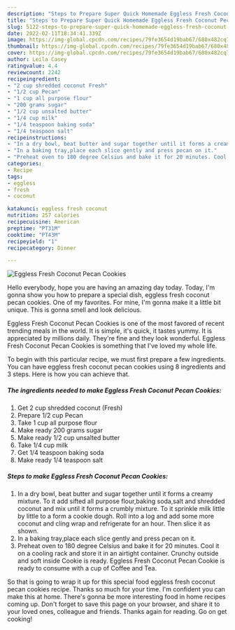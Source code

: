 ```yaml
---
description: "Steps to Prepare Super Quick Homemade Eggless Fresh Coconut Pecan Cookies"
title: "Steps to Prepare Super Quick Homemade Eggless Fresh Coconut Pecan Cookies"
slug: 5122-steps-to-prepare-super-quick-homemade-eggless-fresh-coconut-pecan-cookies
date: 2022-02-11T18:34:41.339Z
image: https://img-global.cpcdn.com/recipes/79fe3654d19bab67/680x482cq70/eggless-fresh-coconut-pecan-cookies-recipe-main-photo.jpg
thumbnail: https://img-global.cpcdn.com/recipes/79fe3654d19bab67/680x482cq70/eggless-fresh-coconut-pecan-cookies-recipe-main-photo.jpg
cover: https://img-global.cpcdn.com/recipes/79fe3654d19bab67/680x482cq70/eggless-fresh-coconut-pecan-cookies-recipe-main-photo.jpg
author: Leila Casey
ratingvalue: 4.4
reviewcount: 2242
recipeingredient:
- "2 cup shredded coconut Fresh"
- "1/2 cup Pecan"
- "1 cup all purpose flour"
- "200 grams sugar"
- "1/2 cup unsalted butter"
- "1/4 cup milk"
- "1/4 teaspoon baking soda"
- "1/4 teaspoon salt"
recipeinstructions:
- "In a dry bowl, beat butter and sugar together until it forms a creamy mixture. To it add sifted all purpose flour,baking soda,salt and shredded coconut and mix until it forms a crumbly mixture. To it sprinkle milk little by little to a form a cookie dough. Roll into a log and add some more coconut and cling wrap and refrigerate for an hour. Then slice it as shown."
- "In a baking tray,place each slice gently and press pecan on it."
- "Preheat oven to 180 degree Celsius and bake it for 20 minutes. Cool it on a cooling rack and store it in an airtight container. Crunchy outside and soft inside Cookie is ready. Eggless Fresh Coconut Pecan Cookie is ready to consume with a cup of Coffee and Tea."
categories:
- Recipe
tags:
- eggless
- fresh
- coconut

katakunci: eggless fresh coconut 
nutrition: 257 calories
recipecuisine: American
preptime: "PT31M"
cooktime: "PT43M"
recipeyield: "1"
recipecategory: Dinner

---
```



![Eggless Fresh Coconut Pecan Cookies](https://img-global.cpcdn.com/recipes/79fe3654d19bab67/680x482cq70/eggless-fresh-coconut-pecan-cookies-recipe-main-photo.jpg)

Hello everybody, hope you are having an amazing day today. Today, I'm gonna show you how to prepare a special dish, eggless fresh coconut pecan cookies. One of my favorites. For mine, I'm gonna make it a little bit unique. This is gonna smell and look delicious.



Eggless Fresh Coconut Pecan Cookies is one of the most favored of recent trending meals in the world. It is simple, it's quick, it tastes yummy. It is appreciated by millions daily. They're fine and they look wonderful. Eggless Fresh Coconut Pecan Cookies is something that I've loved my whole life.


To begin with this particular recipe, we must first prepare a few ingredients. You can have eggless fresh coconut pecan cookies using 8 ingredients and 3 steps. Here is how you can achieve that.

<!--inarticleads1-->

##### The ingredients needed to make Eggless Fresh Coconut Pecan Cookies:

1. Get 2 cup shredded coconut (Fresh)
1. Prepare 1/2 cup Pecan
1. Take 1 cup all purpose flour
1. Make ready 200 grams sugar
1. Make ready 1/2 cup unsalted butter
1. Take 1/4 cup milk
1. Get 1/4 teaspoon baking soda
1. Make ready 1/4 teaspoon salt




<!--inarticleads2-->

##### Steps to make Eggless Fresh Coconut Pecan Cookies:

1. In a dry bowl, beat butter and sugar together until it forms a creamy mixture. To it add sifted all purpose flour,baking soda,salt and shredded coconut and mix until it forms a crumbly mixture. To it sprinkle milk little by little to a form a cookie dough. Roll into a log and add some more coconut and cling wrap and refrigerate for an hour. Then slice it as shown.
1. In a baking tray,place each slice gently and press pecan on it.
1. Preheat oven to 180 degree Celsius and bake it for 20 minutes. Cool it on a cooling rack and store it in an airtight container. Crunchy outside and soft inside Cookie is ready. Eggless Fresh Coconut Pecan Cookie is ready to consume with a cup of Coffee and Tea.




So that is going to wrap it up for this special food eggless fresh coconut pecan cookies recipe. Thanks so much for your time. I'm confident you can make this at home. There's gonna be more interesting food in home recipes coming up. Don't forget to save this page on your browser, and share it to your loved ones, colleague and friends. Thanks again for reading. Go on get cooking!
